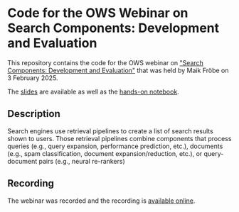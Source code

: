 # Code for the OWS Webinar on Search Components: Development and Evaluation

This repository contains the code for the OWS webinar on ["Search Components: Development and Evaluation"](https://openwebsearch.eu/community/trainings-webinars/) that was held by Maik Fröbe on 3 February 2025.

The [slides](https://downloads.webis.de/talks/froebe2025a.pdf) are available as well as the [hands-on notebook](search-components-hands-on-notebook.ipynb).

## Description

Search engines use retrieval pipelines to create a list of search results shown to users. Those retrieval pipelines combine components that process queries (e.g., query expansion, performance prediction, etc.), documents (e.g., spam classification, document expansion/reduction, etc.), or query-document pairs (e.g., neural re-rankers)

## Recording

The webinar was recorded and the recording is [available online](https://openwebsearch.eu/community/trainings-webinars/).

